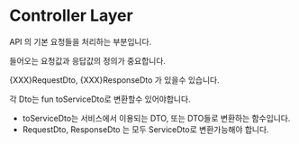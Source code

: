 # Controller Layer

API 의 기본 요청들을 처리하는 부분입니다.

들어오는 요청값과 응답값의 정의가 중요합니다.

{XXX}RequestDto, {XXX}ResponseDto 가 있을수 있습니다.

각 Dto는 fun toServiceDto로 변환할수 있어야합니다.

- toServiceDto는 서비스에서 이용되는 DTO, 또는 DTO들로 변환하는 함수입니다.
- RequestDto, ResponseDto 는 모두 ServiceDto로 변환가능해야 합니다.

